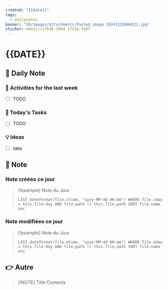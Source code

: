 ```yaml
---
created: "{{date}}"
tags:
  - dailynotes
banner: "IA/images/attachments/Pasted image 20241228004521.jpg"
sticker: emoji//1f636-200d-1f32b-fe0f
---
```

# {{DATE}}


## 📅 Daily Note
### 🥷 Activities for the last week
- [ ] TODO

### 🚀 Today's Tasks 
- [ ] TODO

### 💡 Ideas
- [ ] idée



## 📝 Note

### Note créées ce jour

> [!example] Note du Jour
> ```dataview
> LIST dateformat(file.ctime, "yyyy-MM-dd HH:mm") WHERE file.cday = this.file.day AND file.path != this.file.path SORT file.name asc
> ```
> 
### Note modifiées ce jour

> [!example] Note du Jour
> ```dataview 
> LIST dateformat(file.mtime, "yyyy-MM-dd HH:mm") WHERE file.mday = this.file.day AND file.path != this.file.path SORT file.name asc
> ```
> 

## 👉 Autre

> [!NOTE] Title
> Contents

